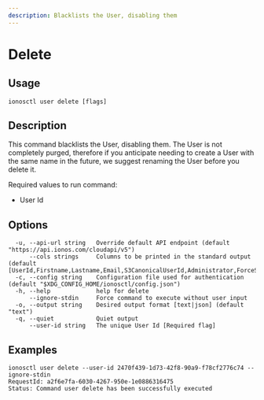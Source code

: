 ```yaml
---
description: Blacklists the User, disabling them
---
```


# Delete

## Usage

```text
ionosctl user delete [flags]
```

## Description

This command blacklists the User, disabling them. The User is not completely purged, therefore if you anticipate needing to create a User with the same name in the future, we suggest renaming the User before you delete it.

Required values to run command:

* User Id

## Options

```text
  -u, --api-url string   Override default API endpoint (default "https://api.ionos.com/cloudapi/v5")
      --cols strings     Columns to be printed in the standard output (default [UserId,Firstname,Lastname,Email,S3CanonicalUserId,Administrator,ForceSecAuth,SecAuthActive,Active])
  -c, --config string    Configuration file used for authentication (default "$XDG_CONFIG_HOME/ionosctl/config.json")
  -h, --help             help for delete
      --ignore-stdin     Force command to execute without user input
  -o, --output string    Desired output format [text|json] (default "text")
  -q, --quiet            Quiet output
      --user-id string   The unique User Id [Required flag]
```

## Examples

```text
ionosctl user delete --user-id 2470f439-1d73-42f8-90a9-f78cf2776c74 --ignore-stdin 
RequestId: a2f6e7fa-6030-4267-950e-1e0886316475
Status: Command user delete has been successfully executed
```

